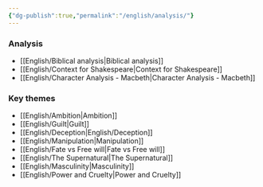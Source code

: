 ```yaml
---
{"dg-publish":true,"permalink":"/english/analysis/"}
---
```


### Analysis
- [[English/Biblical analysis\|Biblical analysis]]
- [[English/Context for Shakespeare\|Context for Shakespeare]]
- [[English/Character Analysis - Macbeth\|Character Analysis - Macbeth]]
### Key themes
- [[English/Ambition\|Ambition]]
- [[English/Guilt\|Guilt]]
- [[English/Deception\|English/Deception]]
- [[English/Manipulation\|Manipulation]]
- [[English/Fate vs Free will\|Fate vs Free will]]
- [[English/The Supernatural\|The Supernatural]]
- [[English/Masculinity\|Masculinity]]
- [[English/Power and Cruelty\|Power and Cruelty]]
